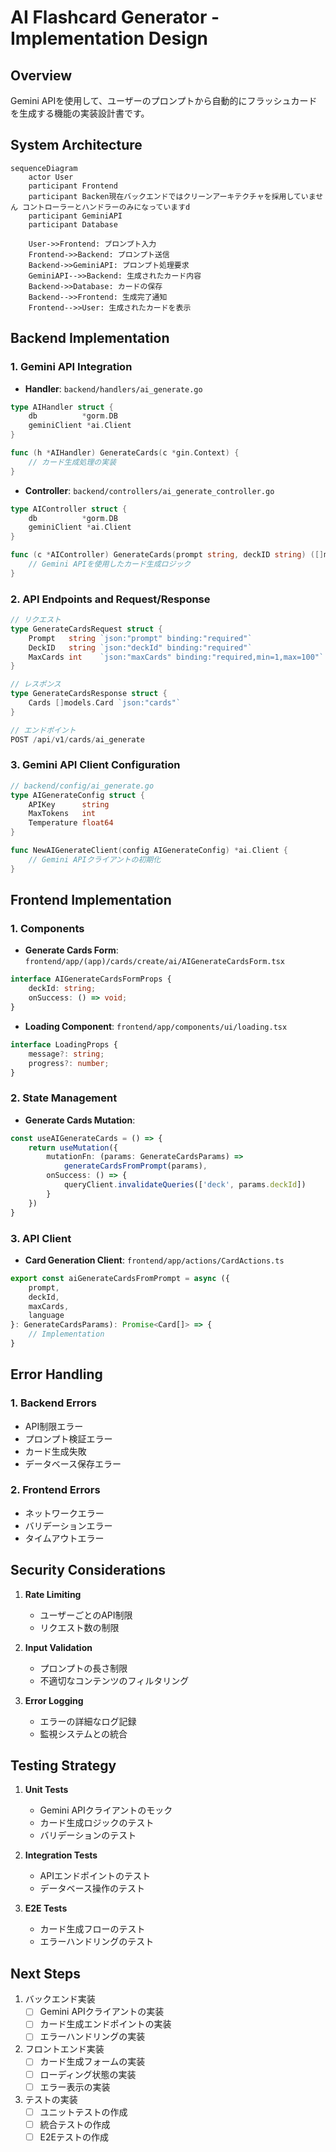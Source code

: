 # AI Flashcard Generator - Implementation Design

## Overview
Gemini APIを使用して、ユーザーのプロンプトから自動的にフラッシュカードを生成する機能の実装設計書です。

## System Architecture

```mermaid
sequenceDiagram
    actor User
    participant Frontend
    participant Backen現在バックエンドではクリーンアーキテクチャを採用していません コントローラーとハンドラーのみになっていますd
    participant GeminiAPI
    participant Database

    User->>Frontend: プロンプト入力
    Frontend->>Backend: プロンプト送信
    Backend->>GeminiAPI: プロンプト処理要求
    GeminiAPI-->>Backend: 生成されたカード内容
    Backend->>Database: カードの保存
    Backend-->>Frontend: 生成完了通知
    Frontend-->>User: 生成されたカードを表示
```

## Backend Implementation

### 1. Gemini API Integration
- **Handler**: `backend/handlers/ai_generate.go`
```go
type AIHandler struct {
    db          *gorm.DB
    geminiClient *ai.Client
}

func (h *AIHandler) GenerateCards(c *gin.Context) {
    // カード生成処理の実装
}
```

- **Controller**: `backend/controllers/ai_generate_controller.go`
```go
type AIController struct {
    db          *gorm.DB
    geminiClient *ai.Client
}

func (c *AIController) GenerateCards(prompt string, deckID string) ([]models.Card, error) {
    // Gemini APIを使用したカード生成ロジック
}
```

### 2. API Endpoints and Request/Response
```go
// リクエスト
type GenerateCardsRequest struct {
    Prompt   string `json:"prompt" binding:"required"`
    DeckID   string `json:"deckId" binding:"required"`
    MaxCards int    `json:"maxCards" binding:"required,min=1,max=100"`
}

// レスポンス
type GenerateCardsResponse struct {
    Cards []models.Card `json:"cards"`
}

// エンドポイント
POST /api/v1/cards/ai_generate
```

### 3. Gemini API Client Configuration
```go
// backend/config/ai_generate.go
type AIGenerateConfig struct {
    APIKey      string
    MaxTokens   int
    Temperature float64
}

func NewAIGenerateClient(config AIGenerateConfig) *ai.Client {
    // Gemini APIクライアントの初期化
}
```

## Frontend Implementation

### 1. Components
- **Generate Cards Form**: `frontend/app/(app)/cards/create/ai/AIGenerateCardsForm.tsx`
```typescript
interface AIGenerateCardsFormProps {
    deckId: string;
    onSuccess: () => void;
}
```

- **Loading Component**: `frontend/app/components/ui/loading.tsx`
```typescript
interface LoadingProps {
    message?: string;
    progress?: number;
}
```

### 2. State Management
- **Generate Cards Mutation**:
```typescript
const useAIGenerateCards = () => {
    return useMutation({
        mutationFn: (params: GenerateCardsParams) => 
            generateCardsFromPrompt(params),
        onSuccess: () => {
            queryClient.invalidateQueries(['deck', params.deckId])
        }
    })
}
```

### 3. API Client
- **Card Generation Client**: `frontend/app/actions/CardActions.ts`
```typescript
export const aiGenerateCardsFromPrompt = async ({
    prompt,
    deckId,
    maxCards,
    language
}: GenerateCardsParams): Promise<Card[]> => {
    // Implementation
}
```

## Error Handling

### 1. Backend Errors
- API制限エラー
- プロンプト検証エラー
- カード生成失敗
- データベース保存エラー

### 2. Frontend Errors
- ネットワークエラー
- バリデーションエラー
- タイムアウトエラー

## Security Considerations

1. **Rate Limiting**
   - ユーザーごとのAPI制限
   - リクエスト数の制限

2. **Input Validation**
   - プロンプトの長さ制限
   - 不適切なコンテンツのフィルタリング

3. **Error Logging**
   - エラーの詳細なログ記録
   - 監視システムとの統合

## Testing Strategy

1. **Unit Tests**
   - Gemini APIクライアントのモック
   - カード生成ロジックのテスト
   - バリデーションのテスト

2. **Integration Tests**
   - APIエンドポイントのテスト
   - データベース操作のテスト

3. **E2E Tests**
   - カード生成フローのテスト
   - エラーハンドリングのテスト

## Next Steps

1. バックエンド実装
   - [ ] Gemini APIクライアントの実装
   - [ ] カード生成エンドポイントの実装
   - [ ] エラーハンドリングの実装

2. フロントエンド実装
   - [ ] カード生成フォームの実装
   - [ ] ローディング状態の実装
   - [ ] エラー表示の実装

3. テストの実装
   - [ ] ユニットテストの作成
   - [ ] 統合テストの作成
   - [ ] E2Eテストの作成

